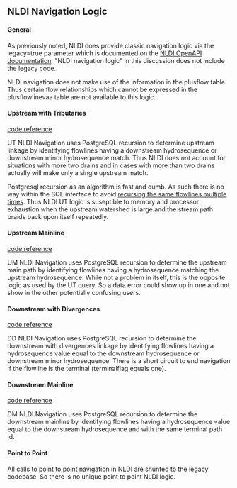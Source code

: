## NLDI Navigation Logic

#### General

As previously noted, NLDI does provide classic navigation logic via the legacy=true parameter which is documented on the [NLDI OpenAPI documentation](https://cida.usgs.gov/nldi/swagger-ui.html#!/network-controller/getFlowlinesUsingGET_1).  "NLDI navigation logic" in this discussion does not include the legacy code.

NLDI navigation does not make use of the information in the plusflow table.  Thus certain flow relationships which cannot be expressed in the plusflowlinevaa table are not available to this logic.  

#### Upstream with Tributaries

[code reference](https://github.com/ACWI-SSWD/nldi-services/blob/b7354ed2b6a3be0376c35dae7ff8c4b8626f61d3/src/main/resources/mybatis/navigate.xml#L140-L155)

UT NLDI Navigation uses PostgreSQL recursion to determine upstream linkage by identifying flowlines having a downstream hydrosequence or downstream minor hydrosequence match.  Thus NLDI does *not* account for situations with more two drains and in cases with more than two drains actually will make only a single upstream match.  

Postgresql recursion as an algorithm is fast and dumb.  As such there is no way within the SQL interface to avoid [recursing the same flowlines multiple times](/doc/recursion.md).  Thus NLDI UT logic is suseptible to memory and processor exhaustion when the upstream watershed is large and the stream path braids back upon itself repeatedly.

#### Upstream Mainline

[code reference](https://github.com/ACWI-SSWD/nldi-services/blob/b7354ed2b6a3be0376c35dae7ff8c4b8626f61d3/src/main/resources/mybatis/navigate.xml#L116-L130)

UM NLDI Navigation uses PostgreSQL recursion to determine the upstream main path by identifying flowlines having a hydrosequence matching the upstream hydrosequence.  While not a problem in itself, this is the opposite logic as used by the UT query.  So a data error could show up in one and not show in the other potentially confusing users.

#### Downstream with Divergences

[code reference](https://github.com/ACWI-SSWD/nldi-services/blob/b7354ed2b6a3be0376c35dae7ff8c4b8626f61d3/src/main/resources/mybatis/navigate.xml#L91-L107)

DD NLDI Navigation uses PostgreSQL recursion to determine the downstream with divergences linkage by identifying flowlines having a hydrosequence value equal to the downstream hydrosequence or downstream minor hydrosequence.  There is a short circuit to end navigation if the flowline is the terminal (terminalflag equals one).

#### Downstream Mainline

[code reference](https://github.com/ACWI-SSWD/nldi-services/blob/b7354ed2b6a3be0376c35dae7ff8c4b8626f61d3/src/main/resources/mybatis/navigate.xml#L68-L81)

DM NLDI Navigation uses PostgreSQL recursion to determine the downstream mainline by identifying flowlines having a hydrosequence value equal to the downstream hydrosequence and with the same terminal path id.

#### Point to Point

All calls to point to point navigation in NLDI are shunted to the legacy codebase.  So there is no unique point to point NLDI logic.

